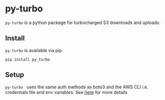# py-turbo 
```py-turbo``` is a python package for turbocharged S3 downloads and uploads.

## Install 

```py-turbo``` is available via pip

```shell
pip install py_turbo
```

## Setup
```py-turbo ``` uses the same auth methods as boto3 and the AWS CLI i.e. credentials file and env variables. See [here](https://docs.aws.amazon.com/cli/latest/userguide/getting-started-quickstart.html)
for more details